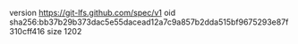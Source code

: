 version https://git-lfs.github.com/spec/v1
oid sha256:bb37b29b373dac5e55dacead12a7c9a857b2dda515bf9675293e87f310cff416
size 1202
